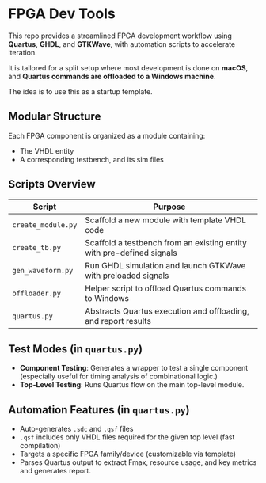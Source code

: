 # FPGA Dev Tools

This repo provides a streamlined FPGA development workflow using **Quartus**, **GHDL**, and **GTKWave**, with automation scripts to accelerate iteration.

It is tailored for a split setup where most development is done on **macOS**, and **Quartus commands are offloaded to a Windows machine**.

The idea is to use this as a startup template.

## Modular Structure

Each FPGA component is organized as a module containing:
- The VHDL entity
- A corresponding testbench, and its sim files

## Scripts Overview

| Script            | Purpose |
|-------------------|---------|
| `create_module.py` | Scaffold a new module with template VHDL code |
| `create_tb.py`     | Scaffold a testbench from an existing entity with pre-defined signals|
| `gen_waveform.py`  | Run GHDL simulation and launch GTKWave with preloaded signals |
| `offloader.py`     | Helper script to offload Quartus commands to Windows |
| `quartus.py`       | Abstracts Quartus execution and offloading, and report results |

## Test Modes (in `quartus.py`)

- **Component Testing**: Generates a wrapper to test a single component (especially useful for timing analysis of combinational logic.)
- **Top-Level Testing**: Runs Quartus flow on the main top-level module.

## Automation Features (in `quartus.py`)

- Auto-generates `.sdc` and `.qsf` files
- `.qsf` includes only VHDL files required for the given top level (fast compilation)
- Targets a specific FPGA family/device (customizable via template)
- Parses Quartus output to extract Fmax, resource usage, and key metrics and generates report.
